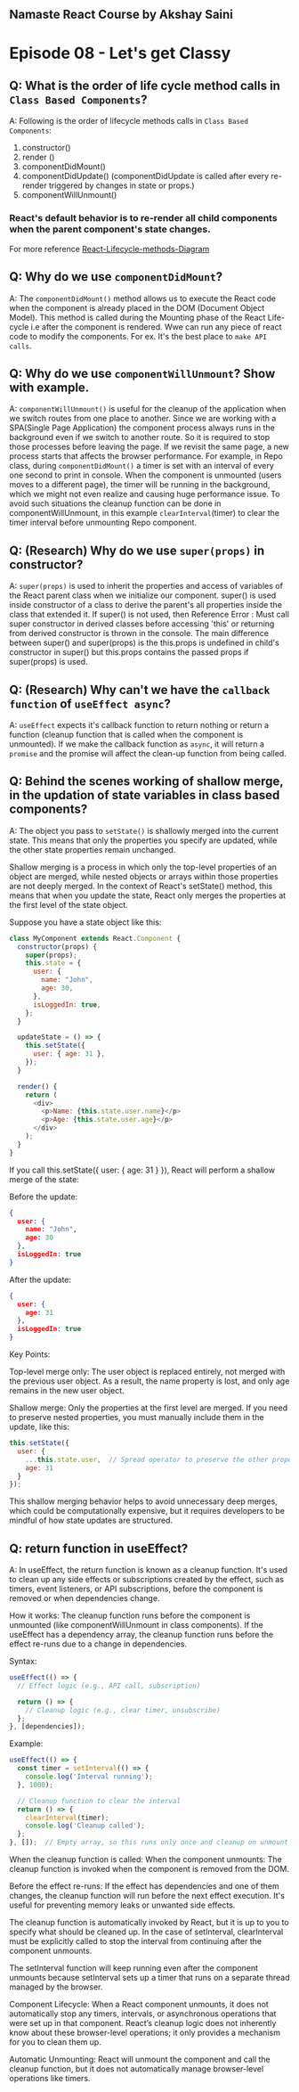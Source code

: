 ## Namaste React Course by Akshay Saini

# Episode 08 - Let's get Classy

## Q: What is the order of life cycle method calls in `Class Based Components`?

A: Following is the order of lifecycle methods calls in `Class Based Components`:

1. constructor()
2. render ()
3. componentDidMount()
4. componentDidUpdate() (componentDidUpdate is called after every re-render triggered by changes in state or props.)
5. componentWillUnmount()

 ### React's default behavior is to re-render all child components when the parent component's state changes.

For more reference [React-Lifecycle-methods-Diagram](https://projects.wojtekmaj.pl/react-lifecycle-methods-diagram/)

## Q: Why do we use `componentDidMount`?

A: The `componentDidMount()` method allows us to execute the React code when the component is already placed in the DOM (Document Object Model). This method is called during the Mounting phase of the React Life-cycle i.e after the component is rendered.
Wwe can run any piece of react code to modify the components. For ex. It's the best place to `make API calls`.

## Q: Why do we use `componentWillUnmount`? Show with example.

A: `componentWillUnmount()` is useful for the cleanup of the application when we switch routes from one place to another. Since we are working with a SPA(Single Page Application) the component process always runs in the background even if we switch to another route. So it is required to stop those processes before leaving the page. If we revisit the same page, a new process starts that affects the browser performance.
For example, in Repo class, during `componentDidMount()` a timer is set with an interval of every one second to print in console. When the component is unmounted (users moves to a different page), the timer will be running in the background, which we might not even realize and causing huge performance issue. To avoid such situations the cleanup function can be done in componentWillUnmount, in this example `clearInterval`(timer) to clear the timer interval before unmounting Repo component.

## Q: (Research) Why do we use `super(props)` in constructor?

A: `super(props)` is used to inherit the properties and access of variables of the React parent class when we initialize our component.
super() is used inside constructor of a class to derive the parent's all properties inside the class that extended it. If super() is not used, then Reference Error : Must call super constructor in derived classes before accessing 'this' or returning from derived constructor is thrown in the console.
The main difference between super() and super(props) is the this.props is undefined in child's constructor in super() but this.props contains the passed props if super(props) is used.

## Q: (Research) Why can't we have the `callback function` of `useEffect async`?

A: `useEffect` expects it's callback function to return nothing or return a function (cleanup function that is called when the component is unmounted). If we make the callback function as `async`, it will return a `promise` and the promise will affect the clean-up function from being called.

## Q: Behind the scenes working of shallow merge, in the updation of state variables in class based components?
A: The object you pass to `setState()` is shallowly merged into the current state. This means that only the properties you specify are updated, while the other state properties remain unchanged.

Shallow merging is a process in which only the top-level properties of an object are merged, while nested objects or arrays within those properties are not deeply merged. In the context of React's setState() method, this means that when you update the state, React only merges the properties at the first level of the state object.

Suppose you have a state object like this:
```javascript
class MyComponent extends React.Component {
  constructor(props) {
    super(props);
    this.state = {
      user: {
        name: "John",
        age: 30,
      },
      isLoggedIn: true,
    };
  }

  updateState = () => {
    this.setState({
      user: { age: 31 },
    });
  }

  render() {
    return (
      <div>
        <p>Name: {this.state.user.name}</p>
        <p>Age: {this.state.user.age}</p>
      </div>
    );
  }
}
```

If you call this.setState({ user: { age: 31 } }), React will perform a shallow merge of the state:

Before the update:

```json
{
  user: {
    name: "John",
    age: 30
  },
  isLoggedIn: true
}
```
After the update:
```json
{
  user: { 
    age: 31 
  },
  isLoggedIn: true
}
```
Key Points:

Top-level merge only: The user object is replaced entirely, not merged with the previous user object. As a result, the name property is lost, and only age remains in the new user object.

Shallow merge: Only the properties at the first level are merged. If you need to preserve nested properties, you must manually include them in the update, like this:

```jsx
this.setState({
  user: { 
    ...this.state.user,  // Spread operator to preserve the other properties
    age: 31 
  }
});
```
This shallow merging behavior helps to avoid unnecessary deep merges, which could be computationally expensive, but it requires developers to be mindful of how state updates are structured.

## Q: return function in useEffect?
A: In useEffect, the return function is known as a cleanup function. It's used to clean up any side effects or subscriptions created by the effect, such as timers, event listeners, or API subscriptions, before the component is removed or when dependencies change.

How it works:
The cleanup function runs before the component is unmounted (like componentWillUnmount in class components).
If the useEffect has a dependency array, the cleanup function runs before the effect re-runs due to a change in dependencies.

Syntax:
```javascript
useEffect(() => {
  // Effect logic (e.g., API call, subscription)

  return () => {
    // Cleanup logic (e.g., clear timer, unsubscribe)
  };
}, [dependencies]);
```

Example:
```javascript
useEffect(() => {
  const timer = setInterval(() => {
    console.log('Interval running');
  }, 1000);

  // Cleanup function to clear the interval
  return () => {
    clearInterval(timer);
    console.log('Cleanup called');
  };
}, []);  // Empty array, so this runs only once and cleanup on unmount
```

When the cleanup function is called:
When the component unmounts: The cleanup function is invoked when the component is removed from the DOM.

Before the effect re-runs: If the effect has dependencies and one of them changes, the cleanup function will run before the next effect execution.
It's useful for preventing memory leaks or unwanted side effects.

The cleanup function is automatically invoked by React, but it is up to you to specify what should be cleaned up. In the case of setInterval, clearInterval must be explicitly called to stop the interval from continuing after the component unmounts.

The setInterval function will keep running even after the component unmounts because setInterval sets up a timer that runs on a separate thread managed by the browser. 

Component Lifecycle: When a React component unmounts, it does not automatically stop any timers, intervals, or asynchronous operations that were set up in that component. React’s cleanup logic does not inherently know about these browser-level operations; it only provides a mechanism for you to clean them up.

Automatic Unmounting: React will unmount the component and call the cleanup function, but it does not automatically manage browser-level operations like timers.

